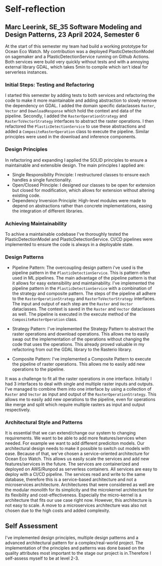 # Self-reflection

## Marc Leerink, SE_35 Software Modeling and Design Patterns, 23 April 2024, Semester 6

At the start of this semester my team had build a working prototype for Ocean Eco Watch. My contribution was a deployed PlasticDetectionModel on sagemaker and a PlasticDetectionService running on Github Actions. Both services were build very quickly without tests and with a annoying external library GDAL, which takes 5min to compile which isn't ideal for serverless instances.

### Initial Steps: Testing and Refactoring

I started this semester by adding tests to both services and refactoring the code to make it more maintainable and adding abstraction to slowly remove the dependency on GDAL. I added the domain specific dataclasses `Raster`, `Vector` and `DownloadResponse` which hold the context and data of the pipeline. Secondly, I added the `RasterOperationStrategy` and `RasterToVectorStrategy` interfaces to abstract the raster operations. I then refactored the `PlasticDetectionService` to use these abstractions and added a `CompositeRasterOperation` class to execute the pipeline. Similar principles were used in the download and inference components.

### Design Principles

In refactoring and expanding I applied the SOLID principles to ensure a maintainable and extensible design. The main principles I applied are:

- Single Responsibility Principle: I restructured classes to ensure each handles a single functionality.
- Open/Closed Principle: I designed our classes to be open for extension but closed for modification, which allows for extension without altering existing code.
- Dependency Inversion Principle: High-level modules were made to depend on abstractions rather than concrete implementations, easing the integration of different libraries.

### Achieving Maintainability

To achive a maintainable codebase I've thoroughly tested the PlasticDetectionModel and PlasticDetectionService. CI/CD pipelines were implemented to ensure the code is always in a deployable state.

### Design Patterns

- Pipeline Pattern:
  The overcoupling design pattern i've used is the pipeline pattern in the `PlasticDetectionService`. This is pattern often used in ML pipelines.
  The main advantage of the pipeline pattern is that it allows for easy extensibility and maintainability. I've implemented the pipeline pattern in the `PlasticDetectionService` with a combination of the strategy and composite pattern. The steps of the pipeline all adhere to the `RasterOperationStrategy` and `RasterToVectorStrategy` interfaces. The input and output of each step are the `Raster` and `Vector` dataclasses. The context is saved in the `Raster` and `Vector` dataclasses as well. The pipeline is executed in the execute method of the `CompositeRasterOperation` class.

- Strategy Pattern:
  I've implemented the Strategy Pattern to abstract the raster operations and download operations. This allows me to easily swap out the implementation of the operations without changing the code that uses the operations. This already proved valuable in my refactoring from out the GDAL library to the Rasterio library.
- Composite Pattern:
  I've implemented a Composite Pattern to execute the pipeline of raster operations. This allows me to easily add new operations to the pipeline.

It was a challenge to fit all the raster operations in one interface. Initially I had 3 interfaces to deal with single and multiple raster inputs and outputs. I've managed to combine them into one interface by using a collection of `Raster` and `Vector` as input and output of the `RasterOperationStrategy`. This allows me to easily add new operations to the pipeline, even for operations like merge and split which require multiple rasters as input and output respectively.

### Architectural Style and Patterns

It is essential that we can extend/change our system to changing requirements. We want to be able to add more features/services when needed. For example we want to add different prediciton models. Our architectural design needs to make it possible to switch out models with ease. Because of that, we've chosen a service-oriented architecture for Ocean Eco Watch. This allows us easily scale the services and add new features/services in the future. The services are containerized and deployed on AWS/Runpod as serverless containers. All services are easy to deploy with a CI/CD pipeline. The services read and write to the same database, therefore this is a service-based architecture and not a microservices architecture. Architectures that were considered as well are the modular monolith for its simplicity and the microkernel architecture for its flexibility and cost-effectiveness. Especially the micro-kernel is a architecture that fits our use case right now. However, this architecture is not easy to scale. A move to a microservices architecture was also not chosen due to the high costs and added complexity.

## Self Assessment

I've implemented design principles, multiple design patterns and a advanced architectural pattern for a complex/real-world project. The implementation of the principles and patterns was done based on the quality attributes most important to the stage our project is in.Therefore I self-assess myself to be at level 2-3.
